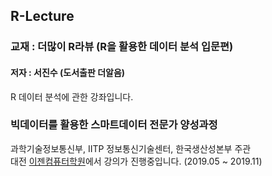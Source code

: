 ## R-Lecture

### 교재 : 더많이 R라뷰 (R을 활용한 데이터 분석 입문편)
#### 저자 : 서진수 (도서출판 더알음)

R 데이터 분석에 관한 강좌입니다.


### 빅데이터를 활용한 스마트데이터 전문가 양성과정

과학기술정보통신부, IITP 정보통신기술센터, 한국생산성본부 주관 <br>
대전 [이젠컴퓨터학원](http://dj.ezenac.co.kr./)에서 강의가 진행중입니다.
(2019.05 ~ 2019.11)
